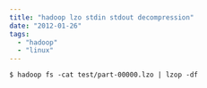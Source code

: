 ```yaml
---
title: "hadoop lzo stdin stdout decompression"
date: "2012-01-26"
tags:
  - "hadoop"
  - "linux"
---
```


```
$ hadoop fs -cat test/part-00000.lzo | lzop -df
```
